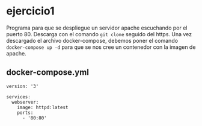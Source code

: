 # ejercicio1
Programa para que se despliegue un servidor apache escuchando por el puerto 80. Descarga con el comando `git clone` seguido del https. Una vez descargado el archivo docker-compose, debemos poner el comando `docker-compose up -d` para que se nos cree un contenedor con la imagen de apache.

## docker-compose.yml
```
version: '3'

services:
  webserver:
    image: httpd:latest
    ports:
      - '80:80'
```
